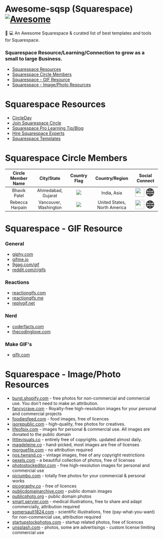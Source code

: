 #  Awesome-sqsp (Squarespace) [![Awesome](https://img.shields.io/badge/%F0%9F%95%B6%EF%B8%8F-awesome-494368.svg?colorA=cca6c4&style=flat-square)](https://github.com/sindresorhus/awesome)

🎉 💻 An Awesome Squarespace & curated list of best templates and tools for Squarespace.

### Squarespace Resource/Learning/Connection to grow as a small to large Business.
- [Squarespace Resources](https://github.com/LoftyDevs/awesome-sqsp/edit/main/README.md#squarespace-resources)
- [Squarespace Circle Members](https://github.com/LoftyDevs/awesome-sqsp/edit/main/README.md#squarespace-circle-members)
- [Squarespace - GIF Resource](https://github.com/LoftyDevs/awesome-sqsp/edit/main/README.md#squarespace---gif-resource)
- [Squarespace - Image/Photo Resources](https://github.com/LoftyDevs/awesome-sqsp/edit/main/README.md#squarespace---imagephoto-resources)

# Squarespace Resources
- [CircleDay](https://circleday.squarespace.com/)
- [Join Squarespace Circle](https://www.squarespace.com/circle)
- [Squarespace Pro Learning Tip/Blog](https://pros.squarespace.com/)
- [Hire Squarespace Experts](https://www.squarespace.com/designer/home)
- [Squarespace Templates](https://www.squarespace.com/templates)

# Squarespace Circle Members

| Circle Member Name | City/State | Country Flag | Country/Region | Social Connect |
| :-------------: | :-------------: | :-------------: | :-------------: | ------------- |
| Bhavik Patel | Ahmedabad, Gujarat | <img src='https://github.com/madebybowtie/FlagKit/blob/master/Assets/PNG/IN@2x.png'> | India, Asia | [<img src='https://github.com/gauravghongde/social-icons/blob/master/PNG/Black/LinkedIN_black.png' width="30" height="30">](https://www.linkedin.com/in/bhavik-patel-squarespace-website-designer) [<img src='https://github.com/ionic-team/ionicons/blob/main/src/svg/globe-outline.svg' width="30" height="30">](https://www.loftydevs.com) |
| Rebecca Harpain | Vancouver, Washington | <img src='https://github.com/madebybowtie/FlagKit/blob/master/Assets/PNG/US@2x.png'> | United States, North America | [<img src='https://github.com/gauravghongde/social-icons/blob/master/PNG/Black/LinkedIN_black.png' width="30" height="30">](https://www.linkedin.com/in/rharpain) [<img src='https://github.com/ionic-team/ionicons/blob/main/src/svg/globe-outline.svg' width="30" height="30">](https://insidethesquare.co/) |



# Squarespace - GIF Resource
### General

* [giphy.com](http://giphy.com)
* [gifme.io](http://gifme.io)
* [9gag.com/gif](http://9gag.com/gif)
* [reddit.com/r/gifs](https://www.reddit.com/r/gifs/)

### Reactions

* [reactiongifs.com](http://www.reactiongifs.com)
* [reactiongifs.me](http://reactiongifs.me)
* [replygif.net](http://replygif.net/)

### Nerd

* [coderfacts.com](http://coderfacts.com)
* [thecodinglove.com](http://thecodinglove.com)

### Make GIF's

* [giflr.com](https://giflr.com)

# Squarespace - Image/Photo Resources
* [burst.shopify.com](https://burst.shopify.com) - free photos for non-commercial and commercial use. You don't need to make an attribution.
* [fancycrave.com](http://fancycrave.com/) - Royalty-free high-resolution images for your personal and commercial projects
* [foodiesfeed.com](http://foodiesfeed.com/) - food images, free of licences
* [isorepublic.com](http://isorepublic.com/) - high-quality, free photos for creatives.
* [lifeofpix.com](http://www.lifeofpix.com/) - images for personal & commercial use. All images are donated to the public domain
* [littlevisuals.co](http://littlevisuals.co/) - entirely free of copyrights. updated almost daily.
* [magdeleine.co](http://magdeleine.co/) - hand-picked, most images are free of licenses
* [morguefile.com](http://www.morguefile.com/) - no attribution required
* [nos.twnsnd.co](http://nos.twnsnd.co/) - vintage images, free of any copyright restrictions
* [pexels.com](http://www.pexels.com/) - a beautiful collection of photos, free of licenses
* [photostockeditor.com](http://www.photostockeditor.com/) - free high-resolution images for personal and commercial use
* [picjumbo.com](http://picjumbo.com/) - totally free photos for your commercial & personal works
* [picography.co](http://picography.co/) - free of licences
* [publicdomainarchive.com](http://publicdomainarchive.com/) - public domain images
* [publicphoto.org](http://publicphoto.org/) - public domain photos
* [smart.servier.com](https://smart.servier.com/) - medical illustrations, free to share and adapt commercially, attribution required
* [somersault1824.com](http://www.somersault1824.com/science-illustrations/) - scientific illustrations, free (pay-what-you-want) for non-commercial use, attribution required
* [startupstockphotos.com](http://startupstockphotos.com/) - startup related photos, free of licences
* [unsplash.com](http://unsplash.com/) - photos, some are advertisings - custom license limiting commercial use
